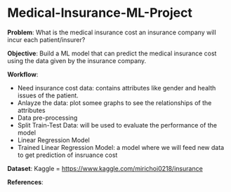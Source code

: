 # Medical-Insurance-ML-Project

**Problem**: What is the medical insurance cost an insurance company will incur each patient/insurer?

**Objective**:  Build a ML model that can predict the medical insurance cost using the data given by the insurance company.

**Workflow**:
 - Need insurance cost data: contains attributes like gender and health issues of the patient.
 - Anlayze the data: plot somee graphs to see the relationships of the attributes
 - Data pre-processing
 - Split Train-Test Data: will be used to evaluate the performance of the model
 - Linear Regression Model
 - Trained Linear Regression Model: a model where we will feed new data to get prediction of insruance cost

**Dataset**: Kaggle = https://www.kaggle.com/mirichoi0218/insurance

**References**:
